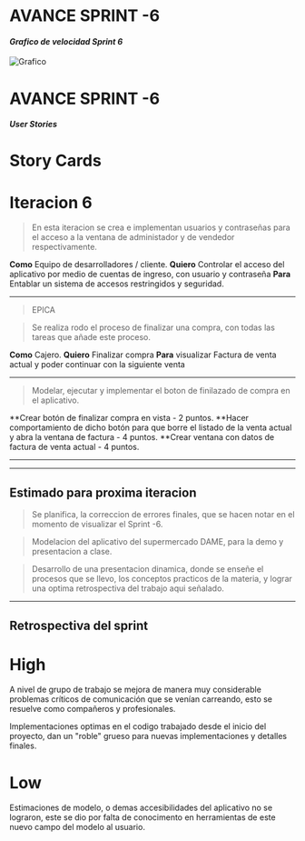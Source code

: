 # **AVANCE SPRINT -6**

#### *Grafico de velocidad Sprint 6*

![Grafico](https://github.com/leodrk/Supermercado-DAME/blob/master/Sprint%20-6/Grafico%20velocidad6.JPG)

# **AVANCE SPRINT -6**

#### *User Stories*

# **Story Cards**

# Iteracion 6

> En esta iteracion se crea e implementan usuarios y contraseñas para el acceso a la ventana de administador y de vendedor respectivamente.

**Como** Equipo de desarrolladores / cliente.
**Quiero** Controlar el acceso del aplicativo por medio de cuentas de ingreso, con usuario y contraseña
**Para** Entablar un sistema de accesos restringidos y seguridad.
____________________________________________________________________________________________________________________________________

> EPICA

> Se realiza rodo el proceso de finalizar una compra, con todas las tareas que añade este proceso.

**Como** Cajero.
**Quiero** Finalizar compra
**Para** visualizar Factura de venta actual y poder continuar con la siguiente venta
____________________________________________________________________________________________________________________________________

> Modelar, ejecutar y implementar el boton de finilazado de compra en el aplicativo.

**Crear botón de finalizar compra en vista - 2 puntos.
**Hacer comportamiento de dicho botón para que borre el listado de la venta actual y abra la ventana de factura - 4 puntos.
**Crear ventana con datos de factura de venta actual - 4 puntos.
____________________________________________________________________________________________________________________________________
____________________________________________________________________________________________________________________________________

## Estimado para proxima iteracion

> Se planifica, la correccion de errores finales, que se hacen notar en el momento de visualizar el Sprint -6.

> Modelacion del aplicativo del supermercado DAME, para la demo y presentacion a clase.

> Desarrollo de una presentacion dinamica, donde se enseñe el procesos que se llevo, los conceptos practicos de la materia, y lograr
  una optima retrospectiva del trabajo aqui señalado.
____________________________________________________________________________________________________________________________________

## Retrospectiva del sprint

# High

A nivel de grupo de trabajo se mejora de manera muy considerable problemas críticos de comunicación que se venían carreando, esto se
resuelve como compañeros y profesionales.

Implementaciones optimas en el codigo trabajado desde el inicio del proyecto, dan un "roble" grueso para nuevas implementaciones y
detalles finales.

# Low

Estimaciones de modelo, o demas accesibilidades del aplicativo no se lograron, este se dio por falta de conocimento en herramientas
de este nuevo campo del modelo al usuario.
